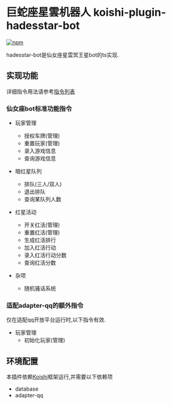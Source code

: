 # 巨蛇座星雲机器人 koishi-plugin-hadesstar-bot

[![npm](https://img.shields.io/npm/v/koishi-plugin-hadesstar-bot?style=flat-square)](https://www.npmjs.com/package/koishi-plugin-hadesstar-bot)

hadesstar-bot是仙女座星雲冥王星bot的ts实现.

## 实现功能

详细指令用法请参考[指令列表](commandlist.md)

### 仙女座bot标准功能指令

- 玩家管理
  - 授权车牌(管理)
  - 重置玩家(管理)
  - 录入游戏信息
  - 查询游戏信息

- 暗红星队列
  - 排队(三人/双人)
  - 退出排队
  - 查询某队列人数

- 红星活动
  - 开关红活(管理)
  - 重置红活(管理)
  - 生成红活排行
  - 加入红活行动
  - 录入红活行动分数
  - 查询红活分数

- 杂项
  - 随机骚话系统

### 适配adapter-qq的额外指令

仅在适配qq开放平台运行时,以下指令有效.

- 玩家管理
  - 初始化玩家(管理)

## 环境配置

本插件依赖[Koishi](https://koishi.chat/)框架运行,并需要以下依赖项

- database
- adapter-qq
<!-- - adapter-onebot (二选一) -->
